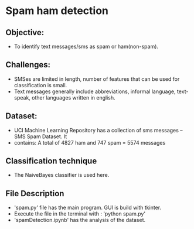 # Spam ham detection
## Objective:
- To identify text messages/sms as spam or ham(non-spam).
## Challenges:
- SMSes are limited in length, number of features that can be used for classification is small.
- Text messages generally include abbreviations, informal language, text-speak, other languages
written in english.

## Dataset:
- UCI Machine Learning Repository has a collection of sms messages – SMS Spam Dataset. It
- contains:
A total of 4827 ham and 747 spam = 5574 messages 
## Classification technique
- The NaiveBayes classifier is used here. 
## File Description 
- 'spam.py' file has the main program. GUI is build with tkinter.
- Execute the file in the terminal with : 'python spam.py'
- 'spamDetection.ipynb' has the analysis of the dataset. 
